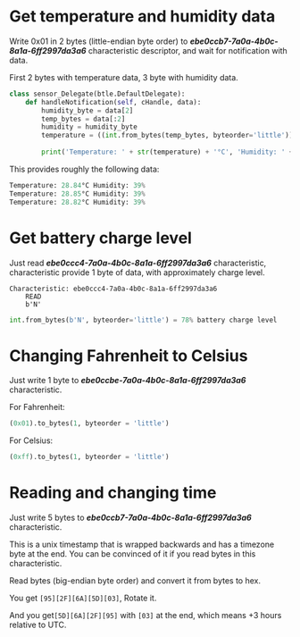 # Get temperature and humidity data
Write 0x01 in 2 bytes (little-endian byte order) to ***ebe0ccb7-7a0a-4b0c-8a1a-6ff2997da3a6*** characteristic descriptor, and wait for notification with data.

First 2 bytes with temperature data, 3 byte with humidity data.
```python
class sensor_Delegate(btle.DefaultDelegate):
    def handleNotification(self, cHandle, data):
        humidity_byte = data[2]
        temp_bytes = data[:2]
        humidity = humidity_byte
        temperature = ((int.from_bytes(temp_bytes, byteorder='little')) / 100)
        
        print('Temperature: ' + str(temperature) + '°C', 'Humidity: ' + str(humidity) + '%')
```

This provides roughly the following data:
```python
Temperature: 28.84°C Humidity: 39%
Temperature: 28.85°C Humidity: 39%
Temperature: 28.82°C Humidity: 39%
```
# Get battery charge level
Just read ***ebe0ccc4-7a0a-4b0c-8a1a-6ff2997da3a6*** characteristic, characteristic provide 1 byte of data, with approximately charge level.

    Characteristic: ebe0ccc4-7a0a-4b0c-8a1a-6ff2997da3a6
        READ
        b'N'

```python
int.from_bytes(b'N', byteorder='little') = 78% battery charge level
```
# Changing Fahrenheit to Celsius
Just write 1 byte to ***ebe0ccbe-7a0a-4b0c-8a1a-6ff2997da3a6*** characteristic.

For Fahrenheit:
```python
(0x01).to_bytes(1, byteorder = 'little')
```
For Celsius:
```python
(0xff).to_bytes(1, byteorder = 'little')
```
# Reading and changing time
Just write 5 bytes to ***ebe0ccb7-7a0a-4b0c-8a1a-6ff2997da3a6*** characteristic.

This is a unix timestamp that is wrapped backwards and has a timezone byte at the end.
You can be convinced of it if you read bytes in this characteristic.

Read bytes (big-endian byte order) and convert it from bytes to hex.

You get `[95][2F][6A][5D][03]`, Rotate it.

And you get`[5D][6A][2F][95]` with `[03]` at the end, which means +3 hours relative to UTC.

